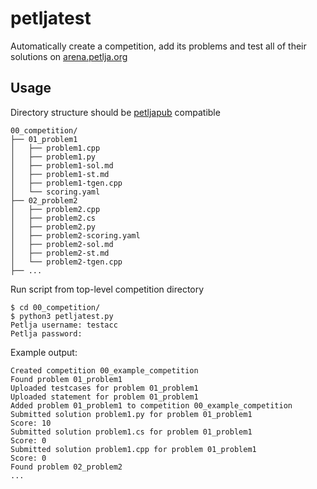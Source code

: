 # petljatest

Automatically create a competition, add its problems and test all of their solutions on [arena.petlja.org](https://arena.petlja.org/)

## Usage

Directory structure should be [petljapub](https://pypi.org/project/petljapub/) compatible

```
00_competition/
├── 01_problem1
│   ├── problem1.cpp
│   ├── problem1.py
│   ├── problem1-sol.md
│   ├── problem1-st.md
│   ├── problem1-tgen.cpp
│   └── scoring.yaml
├── 02_problem2
│   ├── problem2.cpp
│   ├── problem2.cs
│   ├── problem2.py
│   ├── problem2-scoring.yaml
│   ├── problem2-sol.md
│   ├── problem2-st.md
│   └── problem2-tgen.cpp
├── ...
```

Run script from top-level competition directory

```
$ cd 00_competition/
$ python3 petljatest.py
Petlja username: testacc
Petlja password: 
```

Example output:

```
Created competition 00_example_competition
Found problem 01_problem1
Uploaded testcases for problem 01_problem1
Uploaded statement for problem 01_problem1
Added problem 01_problem1 to competition 00_example_competition
Submitted solution problem1.py for problem 01_problem1
Score: 10
Submitted solution problem1.cs for problem 01_problem1
Score: 0
Submitted solution problem1.cpp for problem 01_problem1
Score: 0
Found problem 02_problem2
...
```

